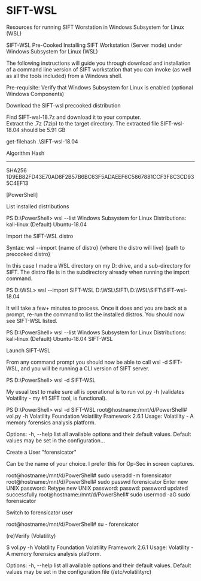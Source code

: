 
# SIFT-WSL
 Resources for running SIFT Worstation in Windows Subsystem for Linux (WSL)
 
  
 
SIFT-WSL Pre-Cooked
Installing SIFT Workstation (Server mode) under Windows Subsystem for Linux (WSL)
 
The following instructions will guide you through download and installation of a command line version of SIFT workstation that you can invoke (as well as all the tools included) from a Windows shell.
 
Pre-requisite: Verify that Windows Subsystem for Linux is enabled (optional Windows Components)
 
 
 
Download the SIFT-wsl precooked distribution 
 
Find SIFT-wsl-18.7z and download it to your computer.  
Extract the .7z (7zip) to the target directory.
The extracted file SIFT-wsl-18.04 should be 5.91 GB
 
get-filehash .\SIFT-wsl-18.04
 
Algorithm Hash 
--------- ---- 
SHA256 1D9EB82FD43E70AD8F2B57B6BC63F5ADAEEF6C5867881CCF3F8C3CD935C4EF13
 
 
[PowerShell]
 
List installed distributions
 
PS D:\PowerShell> wsl --list
Windows Subsystem for Linux Distributions:
kali-linux (Default)
Ubuntu-18.04
 
 
Import the SIFT-WSL distro
 
Syntax: wsl --import {name of distro} {where the distro will live} {path to precooked distro}
 
In this case I made a WSL directory on my D: drive, and a sub-directory for SIFT. The distro file is in the subdirectory already when running the import command.
 
PS D:\WSL> wsl --import SIFT-WSL D:\WSL\SIFT\ D:\WSL\SIFT\SIFT-wsl-18.04
 
It will take a few+ minutes to process. Once it does and you are back at a prompt, re-run the command to list the installed distros. You should now see SIFT-WSL listed.
 
PS D:\PowerShell> wsl --list
Windows Subsystem for Linux Distributions:
kali-linux (Default)
Ubuntu-18.04
SIFT-WSL
 
 
Launch SIFT-WSL
 
From any command prompt you should now be able to call wsl -d SIFT-WSL, and you will be running a CLI version of SIFT server.
 
PS D:\PowerShell> wsl -d SIFT-WSL
 
My usual test to make sure all is operational is to run vol.py -h (validates Volatility - my #1 SIFT tool, is functional).
 
PS D:\PowerShell> wsl -d SIFT-WSL
root@hostname:/mnt/d/PowerShell# vol.py -h
Volatility Foundation Volatility Framework 2.6.1
Usage: Volatility - A memory forensics analysis platform.
 
Options:
-h, --help list all available options and their default values.
Default values may be set in the configuration…
 
Create a User "forensicator"
 
Can be the name of your choice. I prefer this for Op-Sec in screen captures.
 
root@hostname:/mnt/d/PowerShell# sudo useradd -m forensicator
root@hostname:/mnt/d/PowerShell# sudo passwd forensicator
Enter new UNIX password:
Retype new UNIX password:
passwd: password updated successfully
root@hostname:/mnt/d/PowerShell# sudo usermod -aG sudo forensicator
 
Switch to forensicator user
 
root@hostname:/mnt/d/PowerShell# su - forensicator
 
(re)Verify (Volatility)
 
$ vol.py -h
Volatility Foundation Volatility Framework 2.6.1
Usage: Volatility - A memory forensics analysis platform.
 
Options:
-h, --help list all available options and their default values.
Default values may be set in the configuration file
(/etc/volatilityrc)
 
 


